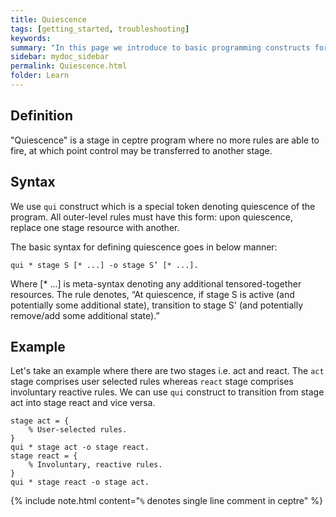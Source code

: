 ```yaml
---
title: Quiescence
tags: [getting_started, troubleshooting]
keywords:
summary: "In this page we introduce to basic programming constructs for ceptre language - Quiescence"
sidebar: mydoc_sidebar
permalink: Quiescence.html
folder: Learn
---
```


## Definition

"Quiescence" is a stage in ceptre program where no more rules are able to fire, at which point control may be transferred to another stage.

## Syntax

We use `qui` construct which is a special token denoting quiescence of the program. All outer-level rules must have this form: upon quiescence, replace one stage resource with another.

The basic syntax for defining quiescence goes in below manner:
```
qui * stage S [* ...] -o stage S’ [* ...].
```

Where [* ...] is meta-syntax denoting any additional tensored-together resources. The rule denotes, “At quiescence, if stage S is active (and potentially some additional state), transition to stage S' (and potentially remove/add some additional state).”

## Example

Let's take an example where there are two stages i.e. act and react. The `act` stage comprises user selected rules whereas `react` stage comprises involuntary reactive rules. We can use `qui` construct to transition from stage act into stage react and vice versa.

```
stage act = {
    % User-selected rules.
}
qui * stage act -o stage react.
stage react = {
    % Involuntary, reactive rules.
}
qui * stage react -o stage act.
```

{% include note.html content="`%` denotes single line comment in ceptre" %}
